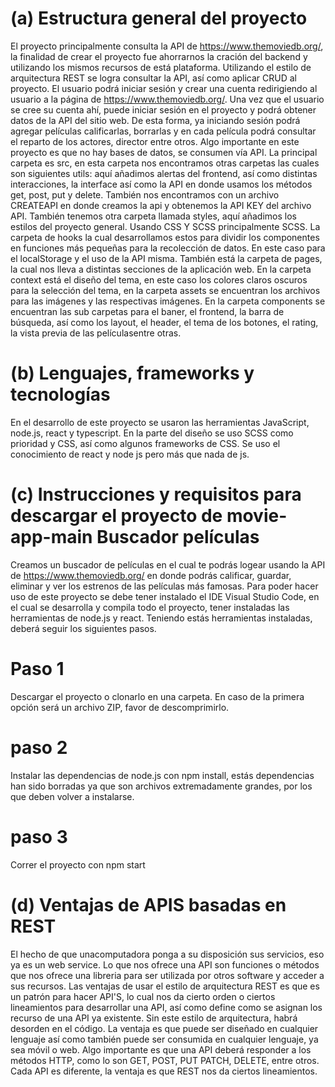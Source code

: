 # (a) Estructura general del proyecto 
El proyecto principalmente consulta la API de https://www.themoviedb.org/, la finalidad de crear el proyecto fue ahorrarnos la cración del backend y utilizando los mismos recursos de está plataforma. Utilizando el estilo de arquitectura REST se logra consultar la API, así como aplicar CRUD al proyecto. El usuario podrá iniciar sesión y crear una cuenta redirigiendo al usuario a la página de https://www.themoviedb.org/. Una vez que el usuario se cree su cuenta ahí, puede iniciar sesión en el proyecto y podrá obtener datos de la API del sitio web. De esta forma, ya iniciando sesión podrá agregar películas calificarlas, borrarlas y en cada película podrá consultar el reparto de los actores, director entre otros. Algo importante en este proyecto es que no hay bases de datos, se consumen vía API.
La principal carpeta es src, en esta carpeta nos encontramos otras carpetas las cuales son siguientes utils: aquí añadimos alertas del frontend, así como distintas interacciones, la interface así como la API en donde usamos los métodos get, post, put y delete. También nos encontramos con un archivo CREATEAPI en donde creamos la api y obtenemos la API KEY del archivo API. También tenemos otra carpeta llamada styles, aquí añadimos los estilos del proyecto general. Usando CSS Y SCSS principalmente SCSS. La carpeta de hooks la cual desarrollamos estos para dividir los componentes en funciones más pequeñas para la recolección de datos. En este caso para el localStorage y el uso de la API misma. También está la carpeta de pages, la cual nos lleva a distintas secciones de la aplicación web. En la carpeta context está el diseño del tema, en este caso los colores claros  oscuros para la selección del tema, en la carpeta assets se encuentran los archivos para las imágenes y las respectivas imágenes. En la carpeta components se encuentran las sub carpetas para el baner, el frontend, la barra de búsqueda, así como los layout, el header, el tema de los botones, el rating, la vista previa de las películasentre otras. 

# (b) Lenguajes, frameworks y tecnologías
En el desarrollo de este proyecto se usaron las herramientas JavaScript, node.js, react y typescript. En la parte del diseño se uso SCSS como prioridad y CSS, así como algunos frameworks de CSS. Se uso el conocimiento de react y node js pero más que nada de js. 

# (c) Instrucciones y requisitos para descargar el proyecto de movie-app-main Buscador películas 
Creamos un buscador de películas en el cual te podrás logear usando la API de https://www.themoviedb.org/ en donde podrás calificar, guardar, eliminar y ver los estrenos 
de las películas más famosas. Para poder hacer uso de este proyecto se debe tener instalado el IDE Visual Studio Code, en el cual se desarrolla y compila todo el proyecto, tener instaladas las herramientas de node.js y react. Teniendo estás herramientas instaladas, deberá seguir los siguientes pasos. 
# Paso 1 
Descargar el proyecto o clonarlo en una carpeta. En caso de la primera opción será un archivo ZIP, favor de descomprimirlo. 
# paso 2 
Instalar las dependencias de node.js con npm install, estás dependencias han sido borradas ya que son archivos extremadamente grandes, por los que deben volver a instalarse. 
# paso 3 
Correr el proyecto con npm start 
 
 # (d) Ventajas de APIS basadas en REST
 El hecho de que unacomputadora ponga a su disposición sus servicios, eso ya es un web service. Lo que nos ofrece una API son funciones o métodos que nos ofrece una libreria para ser utilizada por otros software y acceder a sus recursos. Las ventajas de usar el estilo de arquitectura REST es que es un patrón para hacer API'S, lo cual nos da cierto orden o ciertos lineamientos para desarrollar una API, así como define como se asignan los recurso de una API ya existente. Sin este estilo de arquitectura, habrá desorden en el código. La ventaja es que puede ser diseñado en cualquier lenguaje así como también puede ser consumida en cualquier lenguaje, ya sea móvil o web. Algo importante es que una API deberá responder a los métodos HTTP, como lo son GET, POST, PUT PATCH, DELETE, entre otros. Cada API es diferente, la ventaja es que REST nos da ciertos lineamientos. 
 

